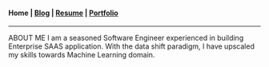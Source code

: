#### Home | [Blog](/blog) | [Resume](/resume) | [Portfolio](/portfolio)
---

<span class="about-me">ABOUT ME</span>
I am a seasoned Software Engineer experienced in building Enterprise SAAS application. With the data shift paradigm, I have upscaled my skills towards Machine Learning domain.

